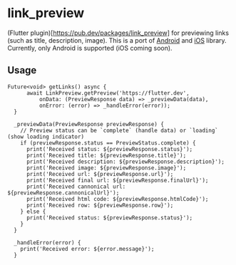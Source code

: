 # link_preview

(Flutter plugin)[https://pub.dev/packages/link_preview] for previewing links (such as title, description, image). This is a port of [Android](https://github.com/LeonardoCardoso/Android-Link-Preview) and [iOS](https://github.com/LeonardoCardoso/SwiftLinkPreview) library. Currently, only Android is supported (iOS coming soon). 

## Usage

```
Future<void> getLinks() async {
      await LinkPreview.getPreview('https://flutter.dev',
          onData: (PreviewResponse data) => _previewData(data),
          onError: (error) => _handleError(error));
  }

  _previewData(PreviewResponse previewResponse) {
    // Preview status can be `complete` (handle data) or `loading` (show loading indicator)
    if (previewResponse.status == PreviewStatus.complete) {
      print('Received status: ${previewResponse.status}');
      print('Received title: ${previewResponse.title}');
      print('Received description: ${previewResponse.description}');
      print('Received image: ${previewResponse.image}');
      print('Received url: ${previewResponse.url}');
      print('Received final url: ${previewResponse.finalUrl}');
      print('Received cannonical url: ${previewResponse.cannonicalUrl}');
      print('Received html code: ${previewResponse.htmlCode}');
      print('Received row: ${previewResponse.row}');      
    } else {
      print('Received status: ${previewResponse.status}');
    }
  }
  
  _handleError(error) {
    print('Received error: ${error.message}');
  }
```


